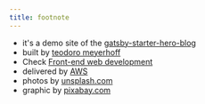```yaml
---
title: footnote
---
```


* it's a demo site of the [gatsby-starter-hero-blog](https://github.com/greglobinski/gatsby-starter-hero-blog)
* built by [teodoro meyerhoff](https://www.teodoromeyerhoff.com)
* Check [Front-end web development](https://dev.greglobinski.com)
* delivered by [AWS](https://www.aws.com/)
* photos by [unsplash.com](https://unsplash.com)
* graphic by [pixabay.com](https://pixabay.com)
